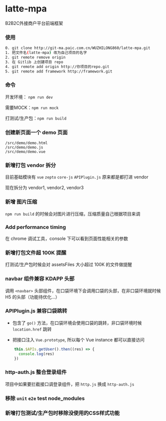 # latte-mpa
B2B2C外接商户平台前端框架


### 使用
```bash
0. git clone http://git-ma.paic.com.cn/WUZHILONG860/latte-mpa.git
1. 把文件名(latte-mpa) 改为自己项目的名字
2. git remote remove origin
3. 在 Gitlib 上创建项目 repo
4. git remote add origin http://你项目的repo.git
5. git remote add framework http://framework.git
```


### 命令
开发环境： `npm run dev`

需要MOCK：`npm run mock`

打测试/生产包：`npm run build`


### 创建新页面一个 demo 页面
```
/src/demo/demo.html
/src/demo/demo.js
/src/demo/demo.vue
```


### 新增打包 vendor 拆分
目前基础模块有 `vue` `zepto` `core-js` `APIPlugin.js` 原来都是都打进 vendor

现在拆分为 vendor1, vendor2, vendor3


### 新增 图片压缩
`npm run build` 的时候会对图片进行压缩，压缩质量自己根据项目来调


### Add performance timing
在 chrome 调试工具，console 下可以看到页面性能相关的参数


### 新增打包文件超 100K 提醒
打测试/生产包时候会对 assetsFiles 大小超过 100K 的文件做提醒


### navbar 组件兼容 KDAPP 头部
调用 `<navbar>` 头部组件，在口袋环境下会调用口袋的头部，在非口袋环境就时候 H5 的头部（功能待优化...）


### APIPlugin.js 兼容口袋跳转
- 包含了 `go()` 方法，在口袋环境会使用口袋的跳转，非口袋环境时候 `location.href` 跳转

- 把接口注入 `Vue.prototype`, 所以每个 Vue instance 都可以直接访问
```js
    this.$APIs.getUser().then((res) => {
      console.log(res)
    })
```

### http-auth.js 整合登录组件
项目中如果要拦截接口调登录组件，把 `http.js` 换成 `http-auth.js`


### 移除 `unit` `e2e` test node_modules


### 新增打包测试/生产包时移除没使用的CSS样式功能

